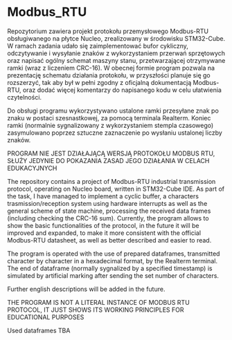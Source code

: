 # Modbus_RTU
Repozytorium zawiera projekt protokołu przemysłowego Modbus-RTU obsługiwanego na płytce Nucleo, zrealizowany w środowisku STM32-Cube. W ramach zadania udało się zaimplementować bufor cykliczny, odczytywanie i wysyłanie znaków z wykorzystaniem przerwań sprzętowych oraz napisać ogólny schemat maszyny stanu, przetwarzającej otrzymywane ramki (wraz z liczeniem CRC-16). W obecnej formie program pozwala na prezentację schematu działania protokołu, w przyszłości planuje się go rozszerzyć, tak aby był w pełni zgodny z oficjalną dokumentacją Modbus-RTU, oraz dodać więcej komentarzy do napisanego kodu w celu ułatwienia czytelności.

Do obsługi programu wykorzystywano ustalone ramki przesyłane znak po znaku w postaci szesnastkowej, za pomocą terminala Realterm. Koniec ramki (normalnie sygnalizowany z wykorzystaniem stempla czasowego) zasymulowano poprzez sztuczne zaznaczenie po wysłaniu ustalonej liczby znaków.

PROGRAM NIE JEST DZIAŁAJĄCĄ WERSJĄ PROTOKOŁU MODBUS RTU, SŁUŻY JEDYNIE DO POKAZANIA ZASAD JEGO DZIAŁANIA W CELACH EDUKACYJNYCH

The repository contains a project of Modbus-RTU industrial transmission protocol, operating on Nucleo board, written in STM32-Cube IDE. As part of the task, I have managed to implement a cyclic buffer, a characters trasmission/reception system using hardware interrupts as well as the general scheme of state machine, processing the received data frames (including checking the CRC-16 sum). Currently, the program allows to show the basic functionalities of the protocol, in the future it will be improved and expanded, to make it more consistent with the official Modbus-RTU datasheet, as well as better described and easier to read.  

The program is operated with the use of prepared dataframes, transmitted character by character in a hexadecimal format, by the Realterm terminal. The end of dataframe (normally sygnalized by a specified timestamp) is simulated by artificial marking after sending the set number of characters. 

Further english descriptions will be added in the future.

THE PROGRAM IS NOT A LITERAL INSTANCE OF MODBUS RTU PROTOCOL, IT JUST SHOWS ITS WORKING PRINCIPLES FOR EDUCATIONAL PURPOSES

Used dataframes TBA
